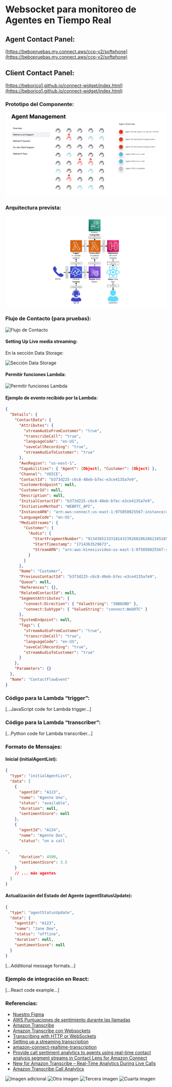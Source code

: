 # Websocket para monitoreo de Agentes en Tiempo Real

## Agent Contact Panel:
[https://bebopruebas.my.connect.aws/ccp-v2/softphone](https://bebopruebas.my.connect.aws/ccp-v2/softphone)

## Client Contact Panel:
[https://beborico1.github.io/connect-widget/index.html](https://beborico1.github.io/connect-widget/index.html)

### Prototipo del Componente:
![Prototipo del Componente](./images/image3.png)

### Arquitectura prevista:
![Arquitectura prevista](./images/image4.png)

### Flujo de Contacto (para pruebas):
![Flujo de Contacto](https://example.com/image6.png)

#### Setting Up Live media streaming:

En la sección Data Storage:

![Sección Data Storage](https://example.com/image9.png)

#### Permitir funciones Lambda:
![Permitir funciones Lambda](https://example.com/image5.png)

#### Ejemplo de evento recibido por la Lambda:

```json
{
  "Details": {
    "ContactData": {
      "Attributes": {
        "streamAudioFromCustomer": "true",
        "transcribeCall": "true",
        "languageCode": "en-US",
        "saveCallRecording": "true",
        "streamAudioToCustomer": "true"
      },
      "AwsRegion": "us-east-1",
      "Capabilities": { "Agent": [Object], "Customer": [Object] },
      "Channel": "VOICE",
      "ContactId": "b373d225-c6c8-48eb-b7ec-e3ce4135a7e9",
      "CustomerEndpoint": null,
      "CustomerId": null,
      "Description": null,
      "InitialContactId": "b373d225-c6c8-48eb-b7ec-e3ce4135a7e9",
      "InitiationMethod": "WEBRTC_API",
      "InstanceARN": "arn:aws:connect:us-east-1:975050025567:instance/a8c17f30-f72c-4900-abd2-8745056c4c99",
      "LanguageCode": "en-US",
      "MediaStreams": {
        "Customer": {
          "Audio": {
            "StartFragmentNumber": "91343852333181432392682062662105165711654869872",
            "StartTimestamp": "1714363529673",
            "StreamARN": "arn:aws:kinesisvideo:us-east-1:975050025567:stream/bebo-connect-bebopruebas-contact-37d6eff1-773f-459b-9ef5-4a90cf3b4723/1714358493195"
          }
        }
      },
      "Name": "Customer",
      "PreviousContactId": "b373d225-c6c8-48eb-b7ec-e3ce4135a7e9",
      "Queue": null,
      "References": {},
      "RelatedContactId": null,
      "SegmentAttributes": {
        "connect:Direction": { "ValueString": "INBOUND" },
        "connect:Subtype": { "ValueString": "connect:WebRTC" }
      },
      "SystemEndpoint": null,
      "Tags": {
        "streamAudioFromCustomer": "true",
        "transcribeCall": "true",
        "languageCode": "en-US",
        "saveCallRecording": "true",
        "streamAudioToCustomer": "true"
      }
    },
    "Parameters": {}
  },
  "Name": "ContactFlowEvent"
}
```

### Código para la Lambda “trigger”:
[...JavaScript code for Lambda trigger...]

### Código para la Lambda “transcriber”:
[...Python code for Lambda transcriber...]

### Formato de Mensajes:

#### Inicial (initialAgentList):
```json
{
  "type": "initialAgentList",
  "data": [
    {
      "agentId": "A123",
      "name": "Agente Uno",
      "status": "available",
      "duration": null,
      "sentimentScore": null
    },
    {
      "agentId": "A124",
      "name": "Agente Dos",
      "status": "on a call

",
      "duration": 4500,
      "sentimentScore": 3.5
    }
    // ... más agentes
  ]
}
```

#### Actualización del Estado del Agente (agentStatusUpdate):
```json
{
  "type": "agentStatusUpdate",
  "data": {
    "agentId": "A123",
    "name": "Jane Doe",
    "status": "offline",
    "duration": null,
    "sentimentScore": null
  }
}
```

[...Additional message formats...]

### Ejemplo de integración en React:
[...React code example...]

### Referencias:
- [Nuestro Figma](https://www.figma.com/file/9zLRtlghtruW6bNxwt1g58/UX?type=design&node-id=0-1&mode=design)
- [AWS Puntuaciones de sentimiento durante las llamadas](https://docs.aws.amazon.com/connect/latest/adminguide/sentiment-scores.html)
- [Amazon Transcribe](https://docs.aws.amazon.com/transcribe/latest/dg/what-is.html)
- [Amazon Transcribe con Websockets](https://aws.amazon.com/es/blogs/machine-learning/transcribe-speech-to-text-in-real-time-using-amazon-transcribe-with-websocket/)
- [Transcribing with HTTP or WebSockets](https://docs.aws.amazon.com/transcribe/latest/dg/getting-started-http-websocket.html)
- [Setting up a streaming transcription](https://docs.aws.amazon.com/transcribe/latest/dg/streaming-setting-up.html)
- [amazon-connect-realtime-transcription](https://github.com/amazon-connect/amazon-connect-realtime-transcription)
- [Provide call sentiment analytics to agents using real-time contact analysis segment streams in Contact Lens for Amazon Connect](https://aws.amazon.com/es/blogs/contact-center/provide-call-sentiment-analytics-to-agents-using-real-time-contact-analysis-segment-streams-in-amazon-connect-contact-lens/)
- [New for Amazon Transcribe – Real-Time Analytics During Live Calls](https://aws.amazon.com/es/blogs/aws/new-for-amazon-transcribe-real-time-analytics-during-live-calls/)
- [Amazon Transcribe Call Analytics](https://aws.amazon.com/transcribe/call-analytics/)

![Imagen adicional](https://example.com/image2.png)
![Otra imagen](https://example.com/image1.png)
![Tercera imagen](https://example.com/image8.png)
![Cuarta imagen](https://example.com/image7.png)
